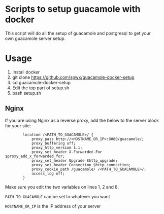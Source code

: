 # Scripts to setup guacamole with docker

This script will do all the setup of guacamole and postgresql to get your
own guacamole server setup.

# Usage

1. Install docker
2. git clone https://github.com/spwx/guacamole-docker-setup
3. cd guacamole-docker-setup
2. Edit the top part of setup.sh
4. bash setup.sh

## Nginx

If you are using Nginx as a reverse proxy, add the below to the server block
for your site:

```nginx
        location /<PATH_TO_GUACAMOLE>/ {
            proxy_pass http://<HOSTNAME_OR_IP>:8080/guacamole/;
            proxy_buffering off;
            proxy_http_version 1.1;
            proxy_set_header X-Forwarded-For $proxy_add_x_forwarded_for;
            proxy_set_header Upgrade $http_upgrade;
            proxy_set_header Connection $http_connection;
            proxy_cookie_path /guacamole/ /<PATH_TO_GUACAMOLE>/;
            access_log off;
        }
```

Make sure you edit the two variables on lines 1, 2 and 8.

`PATH_TO_GUACAMOLE` can be set to whatever you want

`HOSTNAME_OR_IP` is the IP address of your server
